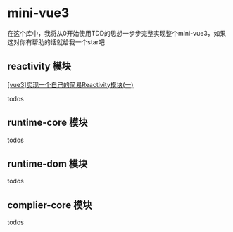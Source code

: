 # mini-vue3
在这个库中，我将从0开始使用TDD的思想一步步完整实现整个mini-vue3，如果这对你有帮助的话就给我一个star吧

## reactivity 模块

[[vue3]实现一个自己的简易Reactivity模块(一)](https://juejin.cn/post/7133607882154573832)

todos

## runtime-core 模块

todos

## runtime-dom 模块

todos

## complier-core 模块

todos